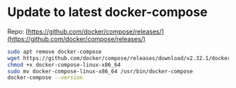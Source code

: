 # Update to latest docker-compose

Repo: [https://github.com/docker/compose/releases/](https://github.com/docker/compose/releases/)

```bash
sudo apt remove docker-compose
wget https://github.com/docker/compose/releases/download/v2.32.1/docker-compose-linux-x86_64
chmod +x docker-compose-linux-x86_64
sudo mv docker-compose-linux-x86_64 /usr/bin/docker-compose
docker-compose --version
```